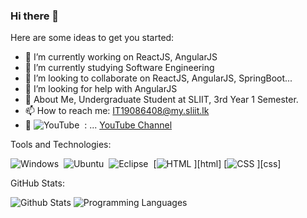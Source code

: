 ### Hi there 👋


Here are some ideas to get you started:

- 🔭 I’m currently working on ReactJS, AngularJS
- 🌱 I’m currently studying Software Engineering
- 👯 I’m looking to collaborate on ReactJS, AngularJS, SpringBoot...
- 🤔 I’m looking for help with AngularJS
- 💬 About Me, Undergraduate Student at SLIIT, 3rd Year 1 Semester.
- 📫 How to reach me: IT19086408@my.sliit.lk
- 🎥 ![YouTube](https://img.shields.io/youtube/channel/views/UClP1Ao1AajgNEO6xQNkdkHQ?style=social)&nbsp;
: ... [YouTube Channel](https://www.youtube.com/channel/UClP1Ao1AajgNEO6xQNkdkHQ) 

Tools and Technologies:

![Windows](https://img.shields.io/badge/-Windows-333333?style=flat&logo=Windows)&nbsp;
![Ubuntu](https://img.shields.io/badge/-Ubuntu-333333?style=flat&logo=Ubuntu)&nbsp;
![Eclipse](https://img.shields.io/badge/-Eclipse-333333?style=flat&logo=eclipse-ide&logoColor=2C2255)&nbsp;
[![HTML](https://img.shields.io/badge/-HTML-333333?style=flat&logo=HTML5)&nbsp;][html]
[![CSS](https://img.shields.io/badge/-CSS-333333?style=flat&logo=CSS3&logoColor=1572B6)&nbsp;][css]


GitHub Stats:

![Github Stats](https://github-readme-stats.vercel.app/api?username=AnawaratneMANA&show_icons=true&theme=vue-dark&count_private=true)
![Programming Languages](https://github-readme-stats.vercel.app/api/top-langs/?username=AnawaratneMANA&layout=compact&theme=vue-dark)


